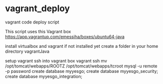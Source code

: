 # vagrant_deploy
vagrant code deploy script

This script uses this Vagrant box
https://app.vagrantup.com/emessiha/boxes/ubuntu64-java


install virtualbox and vagrant if not installed yet 
create a folder in your home directory vagrantJava


 setup vagrant ssh into vagrant box 
   vagrant ssh
   mv  /opt/tomcat/webapps/ROOTZ /opt/tomcat/webapps/tcroot
   mysql -u remote -p password
   create database myyesgo;
   create database myyesgo_security;
   create database myyesgo_integration;

